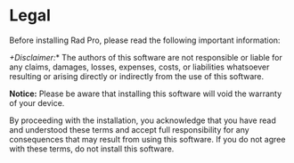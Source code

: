 # Legal

Before installing Rad Pro, please read the following important information:

*+Disclaimer:** The authors of this software are not responsible or liable for any claims, damages, losses, expenses, costs, or liabilities whatsoever resulting or arising directly or indirectly from the use of this software.

**Notice:** Please be aware that installing this software will void the warranty of your device.

By proceeding with the installation, you acknowledge that you have read and understood these terms and accept full responsibility for any consequences that may result from using this software. If you do not agree with these terms, do not install this software.
